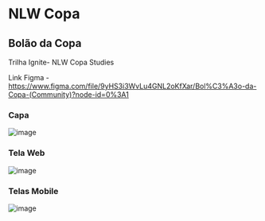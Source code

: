 
# NLW Copa

## Bolão da Copa 


Trilha Ignite- NLW Copa Studies

Link Figma - https://www.figma.com/file/9yHS3i3WvLu4GNL2oKfXar/Bol%C3%A3o-da-Copa-(Community)?node-id=0%3A1


### Capa 


![image](https://user-images.githubusercontent.com/63923428/199854393-24eb28c4-f8ee-472f-9984-dbef16a3bb60.png)


### Tela Web


![image](https://user-images.githubusercontent.com/63923428/199854515-6ff55fa1-b847-42ae-a7a6-995623f1efb0.png)



### Telas Mobile


![image](https://user-images.githubusercontent.com/63923428/199854229-66ff7c01-cf0b-463b-950e-7bb255fe6204.png)
